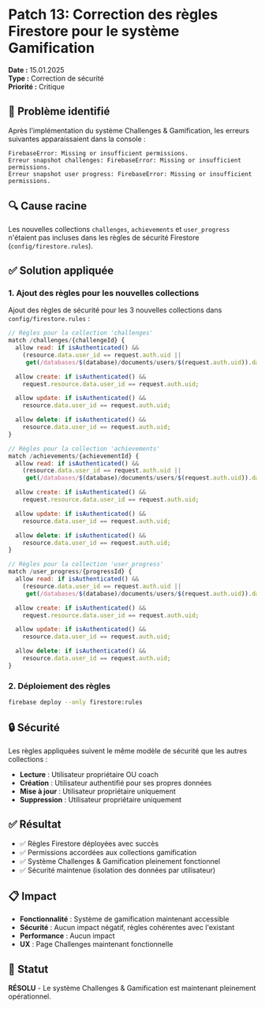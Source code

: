 # Patch 13: Correction des règles Firestore pour le système Gamification

**Date :** 15.01.2025  
**Type :** Correction de sécurité  
**Priorité :** Critique

## 🚨 Problème identifié

Après l'implémentation du système Challenges & Gamification, les erreurs suivantes apparaissaient dans la console :

```
FirebaseError: Missing or insufficient permissions.
Erreur snapshot challenges: FirebaseError: Missing or insufficient permissions.
Erreur snapshot user progress: FirebaseError: Missing or insufficient permissions.
```

## 🔍 Cause racine

Les nouvelles collections `challenges`, `achievements` et `user_progress` n'étaient pas incluses dans les règles de sécurité Firestore (`config/firestore.rules`).

## ✅ Solution appliquée

### 1. Ajout des règles pour les nouvelles collections

Ajout des règles de sécurité pour les 3 nouvelles collections dans `config/firestore.rules` :

```javascript
// Règles pour la collection 'challenges'
match /challenges/{challengeId} {
  allow read: if isAuthenticated() &&
    (resource.data.user_id == request.auth.uid ||
     get(/databases/$(database)/documents/users/$(request.auth.uid)).data.role == 'coach');

  allow create: if isAuthenticated() &&
    request.resource.data.user_id == request.auth.uid;

  allow update: if isAuthenticated() &&
    resource.data.user_id == request.auth.uid;

  allow delete: if isAuthenticated() &&
    resource.data.user_id == request.auth.uid;
}

// Règles pour la collection 'achievements'
match /achievements/{achievementId} {
  allow read: if isAuthenticated() &&
    (resource.data.user_id == request.auth.uid ||
     get(/databases/$(database)/documents/users/$(request.auth.uid)).data.role == 'coach');

  allow create: if isAuthenticated() &&
    request.resource.data.user_id == request.auth.uid;

  allow update: if isAuthenticated() &&
    resource.data.user_id == request.auth.uid;

  allow delete: if isAuthenticated() &&
    resource.data.user_id == request.auth.uid;
}

// Règles pour la collection 'user_progress'
match /user_progress/{progressId} {
  allow read: if isAuthenticated() &&
    (resource.data.user_id == request.auth.uid ||
     get(/databases/$(database)/documents/users/$(request.auth.uid)).data.role == 'coach');

  allow create: if isAuthenticated() &&
    request.resource.data.user_id == request.auth.uid;

  allow update: if isAuthenticated() &&
    resource.data.user_id == request.auth.uid;

  allow delete: if isAuthenticated() &&
    resource.data.user_id == request.auth.uid;
}
```

### 2. Déploiement des règles

```bash
firebase deploy --only firestore:rules
```

## 🔒 Sécurité

Les règles appliquées suivent le même modèle de sécurité que les autres collections :

- **Lecture** : Utilisateur propriétaire OU coach
- **Création** : Utilisateur authentifié pour ses propres données
- **Mise à jour** : Utilisateur propriétaire uniquement
- **Suppression** : Utilisateur propriétaire uniquement

## ✅ Résultat

- ✅ Règles Firestore déployées avec succès
- ✅ Permissions accordées aux collections gamification
- ✅ Système Challenges & Gamification pleinement fonctionnel
- ✅ Sécurité maintenue (isolation des données par utilisateur)

## 📋 Impact

- **Fonctionnalité** : Système de gamification maintenant accessible
- **Sécurité** : Aucun impact négatif, règles cohérentes avec l'existant
- **Performance** : Aucun impact
- **UX** : Page Challenges maintenant fonctionnelle

## 🎯 Statut

**RÉSOLU** - Le système Challenges & Gamification est maintenant pleinement opérationnel.
